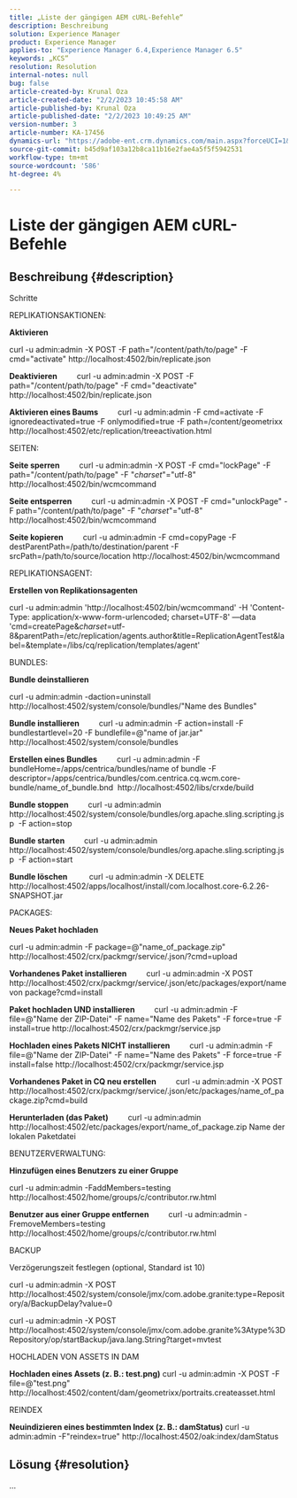 ```yaml
---
title: „Liste der gängigen AEM cURL-Befehle“
description: Beschreibung
solution: Experience Manager
product: Experience Manager
applies-to: "Experience Manager 6.4,Experience Manager 6.5"
keywords: „KCS“
resolution: Resolution
internal-notes: null
bug: false
article-created-by: Krunal Oza
article-created-date: "2/2/2023 10:45:58 AM"
article-published-by: Krunal Oza
article-published-date: "2/2/2023 10:49:25 AM"
version-number: 3
article-number: KA-17456
dynamics-url: "https://adobe-ent.crm.dynamics.com/main.aspx?forceUCI=1&pagetype=entityrecord&etn=knowledgearticle&id=bd4d31c4-e6a2-ed11-aad1-6045bd006149"
source-git-commit: b45d9af103a12b8ca11b16e2fae4a5f5f5942531
workflow-type: tm+mt
source-wordcount: '586'
ht-degree: 4%

---
```


# Liste der gängigen AEM cURL-Befehle

## Beschreibung {#description}


Schritte

REPLIKATIONSAKTIONEN:

<b>Aktivieren</b>

curl -u admin:admin -X POST -F path=&quot;/content/path/to/page&quot; -F cmd=&quot;activate&quot; http://localhost:4502/bin/replicate.json

<b>Deaktivieren</b>
        curl -u admin:admin -X POST -F path=&quot;/content/path/to/page&quot; -F cmd=&quot;deactivate&quot; http://localhost:4502/bin/replicate.json

<b>Aktivieren eines Baums</b>
        curl -u admin:admin -F cmd=activate -F ignoredeactivated=true -F onlymodified=true -F path=/content/geometrixx http://localhost:4502/etc/replication/treeactivation.html

SEITEN:

<b>Seite sperren</b>
        curl -u admin:admin -X POST -F cmd=&quot;lockPage&quot; -F path=&quot;/content/path/to/page&quot; -F &quot;_charset_&quot;=&quot;utf-8&quot; http://localhost:4502/bin/wcmcommand

<b>Seite entsperren</b>
        curl -u admin:admin -X POST -F cmd=&quot;unlockPage&quot; -F path=&quot;/content/path/to/page&quot; -F &quot;_charset_&quot;=&quot;utf-8&quot; http://localhost:4502/bin/wcmcommand

<b>Seite kopieren</b>
        curl -u admin:admin -F cmd=copyPage -F destParentPath=/path/to/destination/parent -F srcPath=/path/to/source/location http://localhost:4502/bin/wcmcommand

REPLIKATIONSAGENT:

<b>Erstellen von Replikationsagenten</b>

curl -u admin:admin &#39;http://localhost:4502/bin/wcmcommand&#39; -H &#39;Content-Type: application/x-www-form-urlencoded; charset=UTF-8&#39; —data &#39;cmd=createPage&amp;_charset_=utf-8&amp;parentPath=/etc/replication/agents.author&amp;title=ReplicationAgentTest&amp;label=&amp;template=/libs/cq/replication/templates/agent&#39;

BUNDLES:

<b>Bundle deinstallieren</b>

curl -u admin:admin -daction=uninstall http://localhost:4502/system/console/bundles/&quot;Name des Bundles&quot;

<b>Bundle installieren</b>
        curl -u admin:admin -F action=install -F bundlestartlevel=20 -F bundlefile=@&quot;name of jar.jar&quot; http://localhost:4502/system/console/bundles

<b>Erstellen eines Bundles</b>
        curl -u admin:admin -F bundleHome=/apps/centrica/bundles/name of bundle -F descriptor=/apps/centrica/bundles/com.centrica.cq.wcm.core-bundle/name_of_bundle.bnd  http://localhost:4502/libs/crxde/build

<b>Bundle stoppen</b>
        curl -u admin:admin http://localhost:4502/system/console/bundles/org.apache.sling.scripting.jsp  -F action=stop

<b>Bundle starten</b>
        curl -u admin:admin http://localhost:4502/system/console/bundles/org.apache.sling.scripting.jsp  -F action=start

<b>Bundle löschen</b>
         curl -u admin:admin -X DELETE http://localhost:4502/apps/localhost/install/com.localhost.core-6.2.26-SNAPSHOT.jar

PACKAGES:

<b>Neues Paket hochladen</b>

curl -u admin:admin -F package=@&quot;name_of_package.zip&quot; http://localhost:4502/crx/packmgr/service/.json/?cmd=upload

<b>Vorhandenes Paket installieren</b>
        curl -u admin:admin -X POST http://localhost:4502/crx/packmgr/service/.json/etc/packages/export/name von package?cmd=install

<b>Paket hochladen UND installieren</b>
        curl -u admin:admin -F file=@&quot;Name der ZIP-Datei&quot; -F name=&quot;Name des Pakets&quot; -F force=true -F install=true http://localhost:4502/crx/packmgr/service.jsp

<b>Hochladen eines Pakets NICHT installieren</b>
        curl -u admin:admin -F file=@&quot;Name der ZIP-Datei&quot; -F name=&quot;Name des Pakets&quot; -F force=true -F install=false http://localhost:4502/crx/packmgr/service.jsp

<b>Vorhandenes Paket in CQ neu erstellen</b>
        curl -u admin:admin -X POST http://localhost:4502/crx/packmgr/service/.json/etc/packages/name_of_package.zip?cmd=build

<b>Herunterladen (das Paket)</b>
        curl -u admin:admin http://localhost:4502/etc/packages/export/name_of_package.zip Name der lokalen Paketdatei

BENUTZERVERWALTUNG:

<b>Hinzufügen eines Benutzers zu einer Gruppe</b>

curl -u admin:admin -FaddMembers=testing http://localhost:4502/home/groups/c/contributor.rw.html

<b>Benutzer aus einer Gruppe entfernen</b>
        curl -u admin:admin -FremoveMembers=testing http://localhost:4502/home/groups/c/contributor.rw.html

BACKUP

Verzögerungszeit festlegen (optional, Standard ist 10)

curl -u admin:admin -X POST http://localhost:4502/system/console/jmx/com.adobe.granite:type=Repository/a/BackupDelay?value=0

curl -u admin:admin -X POST http://localhost:4502/system/console/jmx/com.adobe.granite%3Atype%3DRepository/op/startBackup/java.lang.String?target=mvtest

HOCHLADEN VON ASSETS IN DAM

<b>Hochladen eines Assets (z. B.: test.png)</b>
curl -u admin:admin -X POST -F file=@&quot;test.png&quot; http://localhost:4502/content/dam/geometrixx/portraits.createasset.html

REINDEX

<b>Neuindizieren eines bestimmten Index (z. B.: damStatus)</b>
curl -u admin:admin -F&quot;reindex=true&quot; http://localhost:4502/oak:index/damStatus


## Lösung {#resolution}


...
